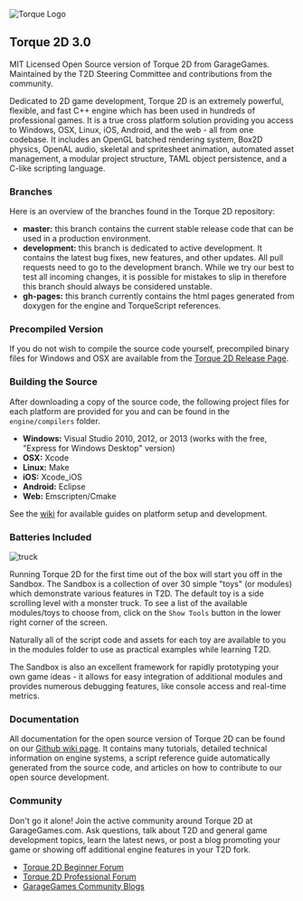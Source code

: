 ![Torque Logo](http://static.garagegames.com/static/pg/logokits/Torque-Logo_H.png)
## Torque 2D 3.0

MIT Licensed Open Source version of Torque 2D from GarageGames. Maintained by the T2D Steering Committee and contributions from the community.

Dedicated to 2D game development, Torque 2D is an extremely powerful, flexible, and fast C++ engine which has been used in hundreds of professional games. It is a true cross platform solution providing you access to Windows, OSX, Linux, iOS, Android, and the web - all from one codebase. It includes an OpenGL batched rendering system, Box2D physics, OpenAL audio, skeletal and spritesheet animation, automated asset management, a modular project structure, TAML object persistence, and a C-like scripting language.

### Branches

Here is an overview of the branches found in the Torque 2D repository: 

* **master:** this branch contains the current stable release code that can be used in a production environment. 
* **development:** this branch is dedicated to active development. It contains the latest bug fixes, new features, and other updates. All pull requests need to go to the development branch. While we try our best to test all incoming changes, it is possible for mistakes to slip in therefore this branch should always be considered unstable.
* **gh-pages:** this branch currently contains the html pages generated from doxygen for the engine and TorqueScript references.

### Precompiled Version

If you do not wish to compile the source code yourself, precompiled binary files for Windows and OSX are available from the [Torque 2D Release Page](https://github.com/GarageGames/Torque2D/releases).

### Building the Source

After downloading a copy of the source code, the following project files for each platform are provided for you and can be found in the `engine/compilers` folder.

* **Windows:** Visual Studio 2010, 2012, or 2013 (works with the free, "Express for Windows Desktop" version)
* **OSX:** Xcode
* **Linux:** Make
* **iOS:** Xcode_iOS
* **Android:** Eclipse
* **Web:** Emscripten/Cmake

See the [wiki](https://github.com/GarageGames/Torque2D/wiki) for available guides on platform setup and development.

### Batteries Included

![truck](http://t2dtutorials.com/img/Truck.png)

Running Torque 2D for the first time out of the box will start you off in the Sandbox. The Sandbox is a collection of over 30 simple "toys" (or modules) which demonstrate various features in T2D. The default toy is a side scrolling level with a monster truck. To see a list of the available modules/toys to choose from, click on the `Show Tools` button in the lower right corner of the screen.

Naturally all of the script code and assets for each toy are available to you in the modules folder to use as practical examples while learning T2D.

The Sandbox is also an excellent framework for rapidly prototyping your own game ideas - it allows for easy integration of additional modules and provides numerous debugging features, like console access and real-time metrics.

### Documentation

All documentation for the open source version of Torque 2D can be found on our [Github wiki page](https://github.com/GarageGames/Torque2D/wiki). It contains many tutorials, detailed technical information on engine systems, a script reference guide automatically generated from the source code, and articles on how to contribute to our open source development.

### Community

Don't go it alone! Join the active community around Torque 2D at GarageGames.com. Ask questions, talk about T2D and general game development topics, learn the latest news, or post a blog promoting your game or showing off additional engine features in your T2D fork.

* [Torque 2D Beginner Forum](http://www.garagegames.com/community/forums/84)
* [Torque 2D Professional Forum](http://www.garagegames.com/community/forums/85)
* [GarageGames Community Blogs](http://www.garagegames.com/community/blogs)
